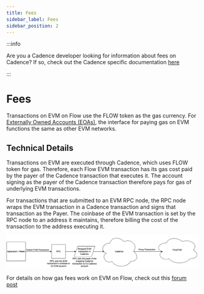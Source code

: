 ```yaml
---
title: Fees
sidebar_label: Fees
sidebar_position: 2
---
```


:::info

Are you a Cadence developer looking for information about fees on Cadence? If so, check out the Cadence specific documentation [here](../../build/basics/fees.md)

:::

# Fees

Transactions on EVM on Flow use the FLOW token as the gas currency. For [Externally Owned Accounts (EOAs)](./accounts.md), the interface for paying gas on EVM functions the same as other EVM networks.

## Technical Details

Transactions on EVM are executed through Cadence, which uses FLOW token for gas. Therefore, each Flow EVM transaction has its gas cost paid by the payer of the Cadence transaction that executes it. The account signing as the payer of the Cadence transaction therefore pays for gas of underlying EVM transactions.

For transactions that are submitted to an EVM RPC node, the RPC node wraps the EVM transaction in a Cadence transaction and signs that transaction as the Payer. The coinbase of the EVM transaction is set by the RPC node to an address it maintains, therefore billing the cost of the transaction to the address executing it.

![FlowEVM-RPC-Payer](flow-rpc-payer.drawio.png)

For details on how gas fees work on EVM on Flow, check out this [forum post](https://forum.flow.com/t/transaction-fees-on-flow-on-evm-previewnet/5751)
